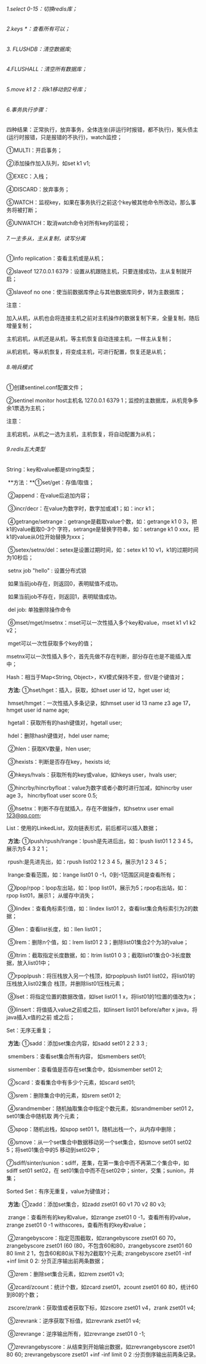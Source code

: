 ###### 1.select 0-15：切换redis库；

###### 2.keys *：查看所有可以；

###### 3. FLUSHDB：清空数据库;

###### 4.FLUSHALL：清空所有数据库；

###### 5.move k1 2：将k1移动到2号库；

###### 6.事务执行步骤：

四种结果：正常执行，放弃事务，全体连坐(非运行时报错，都不执行)，冤头债主(运行时报错，只是报错的不执行)，watch监控；

①MULTI：开启事务；

②添加操作加入队列，如set k1 v1;

③EXEC：入栈；

④DISCARD：放弃事务；

⑤WATCH：监视key，如果在事务执行之前这个key被其他命令所改动，那么事务将被打断；

⑥UNWATCH：取消watch命令对所有key的监视；

###### 7.一主多从，主从复制，读写分离

①info replication：查看主机或是从机；

②slaveof 127.0.0.1 6379：设置从机跟随主机，只要连接成功，主从复制就开启；

③slaveof no one：使当前数据库停止与其他数据库同步，转为主数据库；

注意：

加入从机，从机也会将连接主机之前对主机操作的数据复制下来，全量复制，随后增量复制；

主机宕机，从机还是从机，等主机恢复自动连接主机，一样主从复制；

从机宕机，等从机恢复，将变成主机，可进行配置，恢复还是从机；

###### 8.哨兵模式

①创建sentinel.conf配置文件；

②sentinel monitor host主机名 127.0.0.1 6379 1；监控的主数据库，从机竞争多余1票选为主机；

注意：

主机宕机，从机之一选为主机，主机恢复，将自动配置为从机；

######  9.redis五大类型

String：key和value都是string类型；

​			**方法：**①set/get：存值/取值；

​						②append：在value后追加内容；

​						③incr/decr：在value为数字时，数字加或减1；如：incr k1；

​						④getrange/setrange：getrange是截取value个数，如：getrange k1 0 3，把k1的value截取0-3个						字符，setrange是替换字符串，如：setrange k1 0 xxx，把k1的value从0位开始替换为xxx；

​						⑤setex/setnx/del：setex是设置过期时间，如：setex k1 10 v1，k1的过期时间为10秒后；

​						setnx job "hello" : 设置分布式锁

​						如果当前job存在，则返回0，表明赋值不成功。

​						如果当前job不存在，则返回1，表明赋值成功。

​						del job: 单独删除操作命令

​						⑥mset/mget/msetnx：mset可以一次性插入多个key和value，mset k1 v1 k2 v2；

​						mget可以一次性获取多个key的值；

​						msetnx可以一次性插入多个，首先先做不存在判断，部分存在也是不能插入库中；

Hash：相当于Map<String, Object>，KV模式保持不变，但V是个键值对；

​			**方法:**   ①hset/hget：插入，获取，如hset user id 12，hget user id;

​							hmset/hmget：一次性插入多条记录，如hmset user id 13 name z3 age 17，hmget  user id 							name age;

​							hgetall：获取所有的hash键值对，hgetall user;

​							hdel：删除hash键值对，hdel user name;

​						②hlen：获取KV数量，hlen user;

​						③hexists：判断是否存在key，hexists id;

​						④hkeys/hvals：获取所有的key或value，如hkeys user，hvals user;

​						⑤hincrby/hincrbyfloat：value为数字或者小数时进行加减，如hincrby user age 3，	  	 	       							hincrbyfloat user score 0.5;

​						⑥hsetnx：判断不存在就插入，存在不做操作，如hsetnx user email 123@qq.com;

List：使用的LinkedList，双向链表形式，前后都可以插入数据；

​			**方法:**   ①lpush/rpush/lrange：lpush是先进后出，如：lpush list01 1 2 3 4 5，展示为5 4 3 2 1；

​						rpush:是先进先出，如：rpush list02 1 2 3 4 5，展示为1 2 3 4 5；	

​						lrange:查看范围，如：lrange list01 0 -1，0到-1范围区间是查看所有；

​						②lpop/rpop：lpop左出站，如：lpop list01，展示为5；rpop右出站，如：rpop list01，展示1；						从缓存中消失；

​						③lindex：查看角标索引值，如：lindex list01 2，查看list集合角标索引为2的数据；

​						④llen：查看list长度，如：llen list01；

​						⑤lrem：删除n个值，如：lrem list01 2 3；删除list01集合2个为3的value；

​						⑥ltrim：截取指定长度数据，如：ltrim list01 0 3；截取list01集合0-3长度数据，放入list01中；

​						⑦rpoplpush：将压栈放入另一个栈顶，如rpoplpush list01 list02，将list01的压栈放入list02集合						栈顶，并删除list01压栈元素；

​						⑧lset：将指定位置的数据改值，如lset list01 1 x，将list01的1位置的值改为x；

​						⑨linsert：将值插入value之前或之后，如linsert list01 before/after x java，将java插入x值的之前						或之后；

Set：无序无重复；

​			**方法:**	①sadd：添加set集合内容，如sadd set01 2 2 3 3 ;

​						smembers：查看set集合所有内容， 如smembers set01;

​						sismember：查看值是否存在set集合中，如sismember set01 2;

​						②scard：查看集合中有多少个元素，如scard set01;

​						③srem：删除集合中的元素，如srem set01 2;

​						④srandmember：随机抽取集合中指定个数元素，如srandmember set01 2，set01集合中随机取						两个元素；

​						⑤spop：随机出栈，如spop set01 1，随机出栈一个，从内存中删除；

​						⑥smove：从一个set集合中数据移动另一个set集合，如smove set01 set02 5；将set01集合中的5						移动到set02中；

​						⑦sdiff/sinter/sunion：sdiff，差集，在第一集合中而不再第二个集合中，如sdiff  set01 set02，在						set01集合中而不在set02中；sinter，交集；sunion，并集；

Sorted Set：有序无重复，value为键值对；

​			**方法:**   ①zadd：添加set集合，如zadd zset01 60 v1 70 v2 80 v3;

​						zrange：查看所有的key和value，如zrange zset01 0 -1，查看所有的value，zrange zset01 0 -1 						withscores，查看所有的key和value；

​						②zrangebyscore：指定范围截取，如zrangebyscore zset01 60 70，zrangebyscore zset01 (60  						(80，不包含60和80，zrangebyscore zset01 60 80 limit 2 1，包含60和80从下标为2截取1个元素; zrangebyscore zset01 -inf +inf limit 0 2: 分页正序输出前两条数据；

​						③zrem：删除set集合元素，如zrem zset01 v3;

​						④zcard/zcount：统计个数，如zcard zset01，zcount zset01 60 80，统计60到80的个数；

​							zscore/zrank：获取值或者获取下标，如zscore zset01 v4，zrank zset01 v4;

​						⑤zrevrank：逆序获取下标值，如zrevrank zset01 v4;

​						⑥zrevrange：逆序输出所有，如zrevrange zset01 0 -1;

​						⑦zrevrangebyscore：从结束到开始输出数据，如zrevrangebyscore zset01 80 60;  zrevrangebyscore zset01 +inf -inf limit 0 2 :分页倒序输出前两条记录。